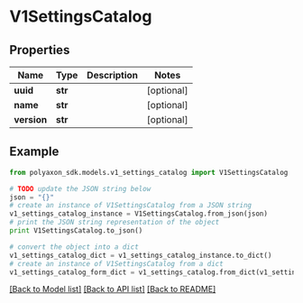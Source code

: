 # V1SettingsCatalog


## Properties
Name | Type | Description | Notes
------------ | ------------- | ------------- | -------------
**uuid** | **str** |  | [optional] 
**name** | **str** |  | [optional] 
**version** | **str** |  | [optional] 

## Example

```python
from polyaxon_sdk.models.v1_settings_catalog import V1SettingsCatalog

# TODO update the JSON string below
json = "{}"
# create an instance of V1SettingsCatalog from a JSON string
v1_settings_catalog_instance = V1SettingsCatalog.from_json(json)
# print the JSON string representation of the object
print V1SettingsCatalog.to_json()

# convert the object into a dict
v1_settings_catalog_dict = v1_settings_catalog_instance.to_dict()
# create an instance of V1SettingsCatalog from a dict
v1_settings_catalog_form_dict = v1_settings_catalog.from_dict(v1_settings_catalog_dict)
```
[[Back to Model list]](../README.md#documentation-for-models) [[Back to API list]](../README.md#documentation-for-api-endpoints) [[Back to README]](../README.md)


